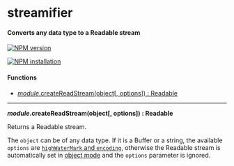 streamifier
===========

#### Converts any data type to a Readable stream ####

[![NPM version](https://badge.fury.io/js/streamifier.png)](http://badge.fury.io/js/streamifier "Fury Version Badge")

[![NPM installation](https://nodei.co/npm/streamifier.png?mini=true)](https://nodei.co/npm/streamifier "NodeICO Badge")

#### Functions ####

- [_module_.createReadStream(object[, options]) : Readable](#createReadStream)

---

<a name="createReadStream"></a>
___module_.createReadStream(object[, options]) : Readable__

Returns a Readable stream.

The `object` can be of any data type. If it is a Buffer or a string, the available `options` are [`highWaterMark` and `encoding`](http://nodejs.org/api/stream.html#stream_new_stream_readable_options), otherwise the Readable stream is automatically set in [object mode](http://nodejs.org/api/stream.html#stream_object_mode) and the `options` parameter is ignored.